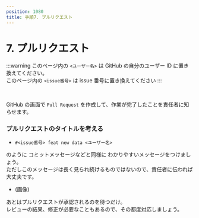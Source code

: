 ```yaml
---
position: 1080
title: 手順7. プルリクエスト
---
```


# 7. プルリクエスト

:::warning
このページ内の `<ユーザー名>` は GitHub の自分のユーザー ID に置き換えてください。  
このページ内の `<issue番号>` は issue 番号に置き換えてください
:::

<br />

GitHub の画面で `Pull Request` を作成して、作業が完了したことを責任者に知らせます。

### プルリクエストのタイトルを考える

- `#<issue番号> feat new data <ユーザー名>`

のように コミットメッセージなどと同様に わかりやすいメッセージをつけましょう。  
ただしこのメッセージは長く見られ続けるものではないので、責任者に伝われば大丈夫です。

- (画像)

あとはプルリクエストが承認されるのを待つだけ。  
レビューの結果、修正が必要なこともあるので、その都度対応しましょう。
